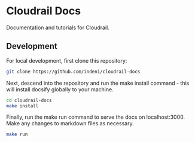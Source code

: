 # Cloudrail Docs
Documentation and tutorials for Cloudrail.

## Development
For local development, first clone this repository:

```bash
git clone https://github.com/indeni/cloudrail-docs
```

Next, descend into the repository and run the make install command - this will install docsify globally to your machine.
```bash
cd cloudrail-docs
make install
```

Finally, run the make run command to serve the docs on localhost:3000. Make any changes to markdown files as necessary.

```bash
make run
```

